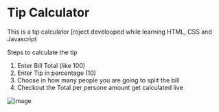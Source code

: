 # Tip Calculator
This is a tip calculator [roject develooped while learning HTML, CSS and Javascript

Steps to calculate the tip
1) Enter Bill Total (like 100)
2) Enter Tip in percentage (10)
3) Choose in how many people you are going to split the bill
4) Checkout the Total per persone amount get calculated live

![image](https://user-images.githubusercontent.com/109081005/187036418-68f8c8b1-17dc-4e05-80da-6046fac41677.png)

